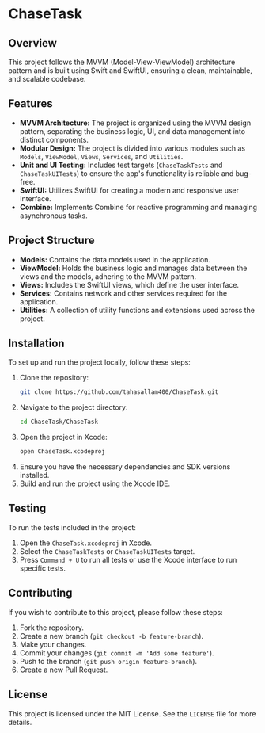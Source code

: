 # ChaseTask

## Overview

This project follows the MVVM (Model-View-ViewModel) architecture pattern and is built using Swift and SwiftUI, ensuring a clean, maintainable, and scalable codebase.

## Features

- **MVVM Architecture:** The project is organized using the MVVM design pattern, separating the business logic, UI, and data management into distinct components.
- **Modular Design:** The project is divided into various modules such as `Models`, `ViewModel`, `Views`, `Services`, and `Utilities`.
- **Unit and UI Testing:** Includes test targets (`ChaseTaskTests` and `ChaseTaskUITests`) to ensure the app's functionality is reliable and bug-free.
- **SwiftUI:** Utilizes SwiftUI for creating a modern and responsive user interface.
- **Combine:** Implements Combine for reactive programming and managing asynchronous tasks.

## Project Structure

- **Models:** Contains the data models used in the application.
- **ViewModel:** Holds the business logic and manages data between the views and the models, adhering to the MVVM pattern.
- **Views:** Includes the SwiftUI views, which define the user interface.
- **Services:** Contains network and other services required for the application.
- **Utilities:** A collection of utility functions and extensions used across the project.

## Installation

To set up and run the project locally, follow these steps:

1. Clone the repository:
    ```bash
    git clone https://github.com/tahasallam400/ChaseTask.git
    ```
2. Navigate to the project directory:
    ```bash
    cd ChaseTask/ChaseTask
    ```
3. Open the project in Xcode:
    ```bash
    open ChaseTask.xcodeproj
    ```
4. Ensure you have the necessary dependencies and SDK versions installed.
5. Build and run the project using the Xcode IDE.

## Testing

To run the tests included in the project:

1. Open the `ChaseTask.xcodeproj` in Xcode.
2. Select the `ChaseTaskTests` or `ChaseTaskUITests` target.
3. Press `Command + U` to run all tests or use the Xcode interface to run specific tests.

## Contributing

If you wish to contribute to this project, please follow these steps:

1. Fork the repository.
2. Create a new branch (`git checkout -b feature-branch`).
3. Make your changes.
4. Commit your changes (`git commit -m 'Add some feature'`).
5. Push to the branch (`git push origin feature-branch`).
6. Create a new Pull Request.

## License

This project is licensed under the MIT License. See the `LICENSE` file for more details.
